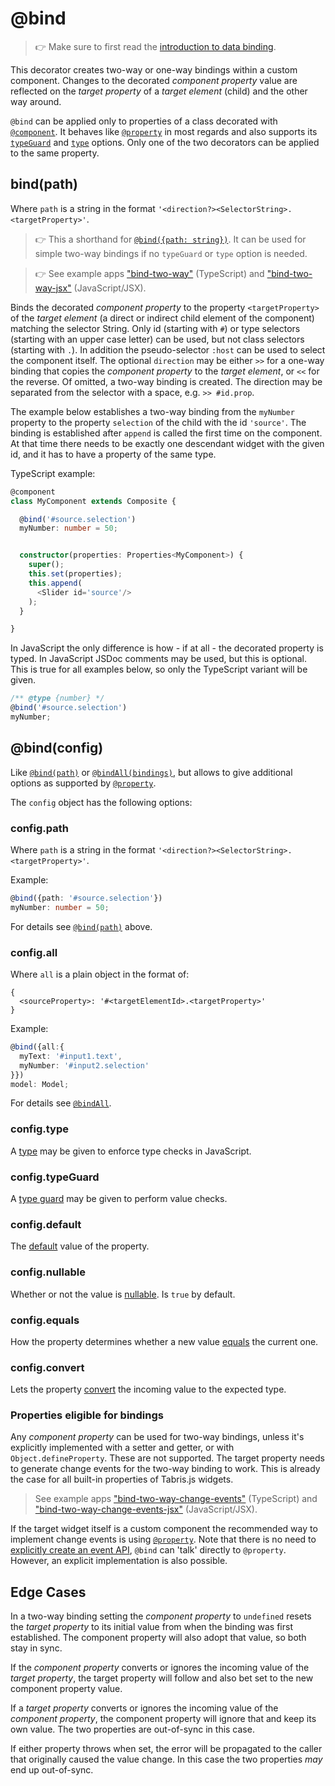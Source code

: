 ---
---
# @bind

> :point_right: Make sure to first read the [introduction to data binding](./index.md).

This decorator creates two-way or one-way bindings within a custom component. Changes to the decorated *component property* value are reflected on the *target property* of a *target element* (child) and the other way around.

`@bind` can be applied only to properties of a class decorated with [`@component`](./@component.md). It behaves like [`@property`](./@property.md) in most regards and also supports its [`typeGuard`](./@property.md#configtypeguard) and [`type`](./@property.md#configtype) options. Only one of the two decorators can be applied to the same property.

## bind(path)

Where `path` is a string in the format `'<direction?><SelectorString>.<targetProperty>'`.

> :point_right: This a shorthand for [`@bind({path: string})`](#configpath). It can be used for simple two-way bindings if no `typeGuard` or `type` option is needed.

> :point_right: See example apps ["bind-two-way"](https://github.com/eclipsesource/tabris-decorators/tree/v3.7.0/examples/bind-two-way) (TypeScript) and ["bind-two-way-jsx"](https://github.com/eclipsesource/tabris-decorators/tree/v3.7.0/examples/bind-two-way-jsx) (JavaScript/JSX).

Binds the decorated *component property* to the property `<targetProperty>` of the *target element* (a direct or indirect child element of the component) matching the selector String. Only id (starting with `#`) or type selectors (starting with an upper case letter) can be used, but not class selectors (starting with `.`). In addition the pseudo-selector `:host` can be used to select the component itself. The optional `direction` may be either `>>` for a one-way binding that copies the *component property* to the *target element*, or `<<` for the reverse. Of omitted, a two-way binding is created. The direction may be separated from the selector with a space, e.g. `>> #id.prop`.

The example below establishes a two-way binding from the `myNumber` property to the property `selection` of the child with the id `'source'`. The binding is established after `append` is called the first time on the component. At that time there needs to be exactly one descendant widget with the given id, and it has to have a property of the same type.

TypeScript example:

```ts
@component
class MyComponent extends Composite {

  @bind('#source.selection')
  myNumber: number = 50;


  constructor(properties: Properties<MyComponent>) {
    super();
    this.set(properties);
    this.append(
      <Slider id='source'/>
    );
  }

}
```

In JavaScript the only difference is how - if at all - the decorated property is typed. In JavaScript JSDoc comments may be used, but this is optional. This is true for all examples below, so only the TypeScript variant will be given.

```js
/** @type {number} */
@bind('#source.selection')
myNumber;
```

## @bind(config)

Like [`@bind(path)`](#bindpath) or [`@bindAll(bindings)`](./@bindAll.md), but allows to give additional options as supported by [`@property`](./@property.md).

The `config` object has the following options:

### config.path

Where `path` is a string in the format `'<direction?><SelectorString>.<targetProperty>'`.

Example:

```ts
@bind({path: '#source.selection'})
myNumber: number = 50;
```

For details see [`@bind(path)`](#bindpath) above.

### config.all

Where `all` is a plain object in the format of:

```
{
  <sourceProperty>: '#<targetElementId>.<targetProperty>'
}
```

Example:

```ts
@bind({all:{
  myText: '#input1.text',
  myNumber: '#input2.selection'
}})
model: Model;
```

For details see [`@bindAll`](./@bindAll.md).

### config.type

A [type](./@property.md#configtype) may be given to enforce type checks in JavaScript.

### config.typeGuard

A [type guard](./@property.md#configtypeguard) may be given to perform value checks.

### config.default

The [default](./@property.md#configdefault) value of the property.

### config.nullable

Whether or not the value is  [nullable](./@property.md#confignullable). Is `true` by default.

### config.equals

How the property determines whether a new value [equals](./@property.md#configequals) the current one.

### config.convert

Lets the property [convert](./@property.md#configconvert) the incoming value to the expected type.

### Properties eligible for bindings

Any *component property* can be used for two-way bindings, unless it's explicitly implemented with a setter and getter, or with `Object.defineProperty`. These are not supported. The target property needs to generate change events for the two-way binding to work. This is already the case for all built-in properties of Tabris.js widgets.

> See example apps ["bind-two-way-change-events"](https://github.com/eclipsesource/tabris-decorators/tree/v3.7.0/examples/bind-two-way-change-events) (TypeScript) and ["bind-two-way-change-events-jsx"](https://github.com/eclipsesource/tabris-decorators/tree/v3.7.0/examples/bind-two-way-change-events-jsx) (JavaScript/JSX).

If the target widget itself is a custom component the recommended way to implement change events is using [`@property`](./@property.md). Note that there is no need to [explicitly create an event API](./@event.md#event), `@bind` can 'talk' directly to `@property`. However, an explicit implementation is also possible.

## Edge Cases

In a two-way binding setting the *component property* to `undefined` resets the *target property* to its initial value from when the binding was first established. The component property will also adopt that value, so both stay in sync.

If the *component property* converts or ignores the incoming value of the *target property*, the target property will follow and also bet set to the new component property value.

If a *target property* converts or ignores the incoming value of the *component property*, the component property will ignore that and keep its own value. The two properties are out-of-sync in this case.

If either property throws when set, the error will be propagated to the caller that originally caused the value change. In this case the two properties *may* end up out-of-sync.

